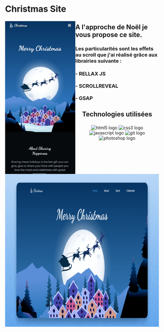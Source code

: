 <h1 align="left">Christmas Site</h1>

###

<img align="left" height="500" src="https://raw.githubusercontent.com/KilianOlry/Christmas_Site/main/asset/img/Preview/preview-responsive.png"  />

###

<h2 align="left">A l'approche de Noël je vous propose ce site.</h2>

###

<h3 align="left">Les particularités sont les effets au scroll que j'ai réalisé grâce aux librairies suivante :</h3>

###

<h3 align="left">- RELLAX JS<br><br>- SCROLLREVEAL<br><br>- GSAP</h3>

###

<h2 align="center">Technologies utilisées</h2>

###

<div align="center">
  <img src="https://cdn.jsdelivr.net/gh/devicons/devicon/icons/html5/html5-plain-wordmark.svg" height="40" width="100" alt="html5 logo"  />
  <img src="https://cdn.jsdelivr.net/gh/devicons/devicon/icons/css3/css3-plain-wordmark.svg" height="40" width="100" alt="css3 logo"  />
  <img src="https://cdn.jsdelivr.net/gh/devicons/devicon/icons/javascript/javascript-original.svg" height="40" width="100" alt="javascript logo"  />
  <img src="https://cdn.jsdelivr.net/gh/devicons/devicon/icons/git/git-original.svg" height="40" width="100" alt="git logo"  />
  <img src="https://cdn.jsdelivr.net/gh/devicons/devicon/icons/photoshop/photoshop-line.svg" height="40" width="100" alt="photoshop logo"  />
</div>

###

<br clear="both">

<div align="center">
  <img height="500" src="https://raw.githubusercontent.com/KilianOlry/Christmas_Site/main/asset/img/Preview/preview.png"  />
</div>

###
